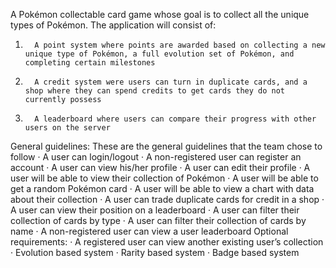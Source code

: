 A Pokémon collectable card game whose goal is to collect all the unique types of Pokémon.
The application will consist of:
1.       A point system where points are awarded based on collecting a new unique type of Pokémon, a full evolution set of Pokémon, and completing certain milestones
2.       A credit system were users can turn in duplicate cards, and a shop where they can spend credits to get cards they do not currently possess
3.       A leaderboard where users can compare their progress with other users on the server

General guidelines: These are the general guidelines that the team chose to follow
·         A user can login/logout
·         A non-registered user can register an account
·         A user can view his/her profile
·         A user can edit their profile
·         A user will be able to view their collection of Pokémon
·         A user will be able to get a random Pokémon card
·         A user will be able to view a chart with data about their collection
·         A user can trade duplicate cards for credit in a shop
·         A user can view their position on a leaderboard
·         A user can filter their collection of cards by type
·         A user can filter their collection of cards by name
·         A non-registered user can view a user leaderboard
Optional requirements:
·         A registered user can view another existing user’s collection
·         Evolution based system
·         Rarity based system
·         Badge based system
